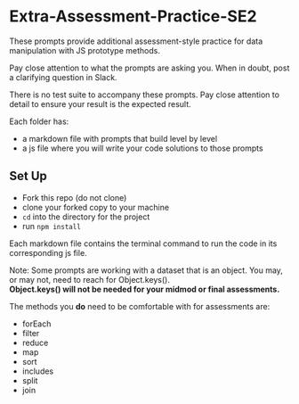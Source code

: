 # Extra-Assessment-Practice-SE2

These prompts provide additional assessment-style practice for data manipulation with JS prototype methods.

Pay close attention to what the prompts are asking you.  When in doubt, post a clarifying question in Slack.

There is no test suite to accompany these prompts.  Pay close attention to detail to ensure your result is the expected result.

Each folder has:  
- a markdown file with prompts that build level by level
- a js file where you will write your code solutions to those prompts

## Set Up

- Fork this repo (do not clone)
- clone your forked copy to your machine
- `cd` into the directory for the project
- run `npm install`

Each markdown file contains the terminal command to run the code in its corresponding js file.

Note: Some prompts are working with a dataset that is an object.  You may, or may not, need to reach for Object.keys().  
**Object.keys() will not be needed for your midmod or final assessments.** 

The methods you **do** need to be comfortable with for assessments are:
- forEach
- filter
- reduce
- map
- sort
- includes
- split 
- join